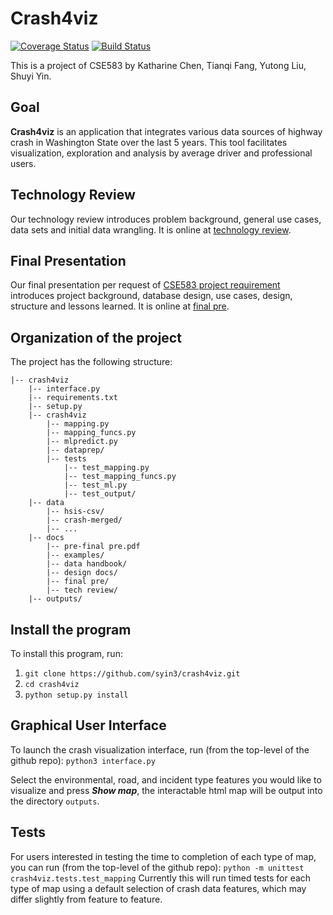 # Crash4viz
[![Coverage Status](https://coveralls.io/repos/github/syin3/crash4viz/badge.svg?branch=master&kill_cache=1)](https://coveralls.io/github/syin3/crash4viz?branch=master&kill_cache=1)
[![Build Status](https://travis-ci.com/syin3/crash4viz.svg?branch=master)](https://travis-ci.com/syin3/crash4viz)

This is a project of CSE583 by Katharine Chen, Tianqi Fang, Yutong Liu, Shuyi Yin.

## Goal
**Crash4viz** is an application that integrates various data sources of highway crash in Washington State over the last 5 years. This tool facilitates visualization, exploration and analysis by average driver and professional users.

## Technology Review
Our technology review introduces problem background, general use cases, data sets and initial data wrangling. It is online at [technology review](
https://syin3.github.io/crash4viz/docs/tech%20review/#/).

## Final Presentation
Our final presentation per request of [CSE583 project requirement](http://uwseds.github.io/projects.html) introduces project background, database design, use cases, design, structure and lessons learned. It is online at [final pre](
https://syin3.github.io/crash4viz/docs/final%20pre/).

## Organization of the  project

The project has the following structure:

    |-- crash4viz
        |-- interface.py
        |-- requirements.txt
        |-- setup.py
        |-- crash4viz
            |-- mapping.py
            |-- mapping_funcs.py
            |-- mlpredict.py
            |-- dataprep/
            |-- tests
                |-- test_mapping.py
                |-- test_mapping_funcs.py
                |-- test_ml.py
                |-- test_output/
        |-- data
            |-- hsis-csv/
            |-- crash-merged/
            |-- ...
        |-- docs
            |-- pre-final pre.pdf
            |-- examples/
            |-- data handbook/
            |-- design docs/
            |-- final pre/
            |-- tech review/
        |-- outputs/


## Install the program
To install this program, run:
1. ```git clone https://github.com/syin3/crash4viz.git```
2. ```cd crash4viz```
3. ```python setup.py install ```

## Graphical User Interface
To launch the crash visualization interface, run (from the top-level of the github repo):
```python3 interface.py```

Select the environmental, road, and incident type features you would like to visualize and press ***Show map***, the interactable html map will be output into the directory ```outputs```.

## Tests
For users interested in testing the time to completion of each type of map, you can run (from the top-level of the github repo):
```python -m unittest crash4viz.tests.test_mapping```
Currently this will run timed tests for each type of map using a default selection of crash data features, which may differ slightly from feature to feature.
